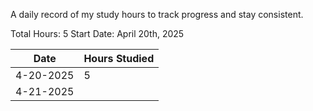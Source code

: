 A daily record of my study hours to track progress and stay consistent.

Total Hours: 5
Start Date: April 20th, 2025

| **Date**  | **Hours Studied** |
| --------- | ----------------- |
| 4-20-2025 | 5                 |
| 4-21-2025 |                   |

